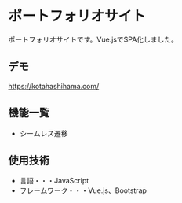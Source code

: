 # ポートフォリオサイト
ポートフォリオサイトです。Vue.jsでSPA化しました。

## デモ
https://kotahashihama.com/

## 機能一覧
- シームレス遷移

## 使用技術
- 言語・・・JavaScript
- フレームワーク・・・Vue.js、Bootstrap